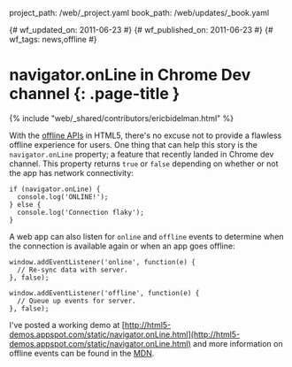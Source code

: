 project_path: /web/_project.yaml
book_path: /web/updates/_book.yaml

{# wf_updated_on: 2011-06-23 #}
{# wf_published_on: 2011-06-23 #}
{# wf_tags: news,offline #}

# navigator.onLine in Chrome Dev channel {: .page-title }

{% include "web/_shared/contributors/ericbidelman.html" %}


With the [offline APIs](http://www.html5rocks.com/features/offline) in HTML5, there's no excuse not to provide a flawless offline experience for users. One thing that can help this story is the `navigator.onLine` property; a feature that recently landed in Chrome dev channel. This property returns `true` or `false` depending on whether or not the app has network connectivity:


    if (navigator.onLine) {
      console.log('ONLINE!');
    } else {
      console.log('Connection flaky');
    }
    

A web app can also listen for `online` and `offline` events to determine when the connection is available again or when an app goes offline:


    window.addEventListener('online', function(e) {
      // Re-sync data with server.
    }, false);
    
    window.addEventListener('offline', function(e) {
      // Queue up events for server.
    }, false);
    

I've posted a working demo at [http://html5-demos.appspot.com/static/navigator.onLine.html](http://html5-demos.appspot.com/static/navigator.onLine.html) and more information on offline events can be found in the [MDN](https://developer.mozilla.org/en/Online_and_offline_events).


